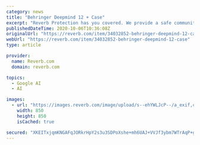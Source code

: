 ```yaml
---
category: news
title: "Behringer Deepmind 12 + Case"
excerpt: "Reverb Protection has you covered. We provide a safe community for finding the gear you want. As its name suggests, the Behringer DeepMind 12 is a 12-voice polyphonic analog synth, with a 49-note velocity- and and aftertouch-sensitive keyboard. Each voice ..."
publishedDateTime: 2020-10-06T10:36:08Z
originalUrl: "https://reverb.com/item/34032852-behringer-deepmind-12-case"
webUrl: "https://reverb.com/item/34032852-behringer-deepmind-12-case"
type: article

provider:
  name: Reverb.com
  domain: reverb.com

topics:
  - Google AI
  - AI

images:
  - url: "https://images.reverb.com/image/upload/s--ehYWLJcP--/a_exif,c_limit,e_unsharp_mask:80,f_auto,fl_progressive,g_south,h_1600,q_80,w_1600/v1493821653/srnt2x6xtccku92gv2lv.jpg"
    width: 850
    height: 850
    isCached: true

secured: "XKEITxjqmKNGAFqJORkrHpY2s3u3SDPoXshe+mh6UAJ+VVJf3ybm7WTrAqP+g1s0i9rqVLC0lRikZPzk8caSfOsSYa/Vu0Grcgv08UPkF0QvyqCU+Ekl81KePKTCAe7lhzc5FKH98/U6WzykSu6Brbe/F0062DN6pI6+Q/yx0mIGWpxOWoGimxELNjuLYxDFX/igiykUVu2pTIoDlmQ2jLrrUYCLYRZe3aDi9P5B+8sJ5cnDSfYydMu4IbNg2x7U9SJknID87I1/EZl+njdC0ZUyTZCNKi2wyFvVHdnevxQvGitI/9TK1j/bJqFyqOgvMTZihBmMgNIBeuswNLEZSxTNluosvZDrmpPNcNe7iXo=;2LGCTHPgMes+rgBOR73MIA=="
---
```


